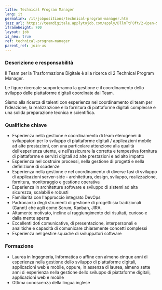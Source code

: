 ```yaml
---
title: Technical Program Manager
lang: it
permalink: /it/jobpositions/technical-program-manager.htm
jazz_url: https://teamdigitale.applytojob.com/apply/DllmTtP8ft/2-Open-Source-Project-Leader
iframeheight: 700
layout: job
is_new: true
ref: technical-program-manager
parent_ref: join-us
---
```


### Descrizione e responsabilità
Il Team per la Trasformazione Digitale  è alla ricerca di 2 Technical Program Manager.

Le figure ricercate supporteranno la gestione e il coordinamento dello sviluppo delle piattaforme digitali coordinate dal Team.

Siamo alla ricerca di talenti con esperienza nel coordinamento di team per l’ideazione, la realizzazione e la fornitura di piattaforme digitali complesse e una solida preparazione tecnica e scientifica.



### Qualifiche chiave
- Esperienza nella gestione e coordinamento di team eterogenei di sviluppatori per lo sviluppo di piattaforme digitali / applicazioni mobile ad alte prestazioni, con una particolare attenzione alla qualità dell’esperienza utente, e nell’assicurare la corretta e tempestiva fornitura di piattaforme e servizi digitali ad alte prestazioni e ad alto impatto
- Esperienza nel costruire processi, nella gestione di progetti e nella definizione di scadenze
- Esperienza nella gestione e nel coordinamento di diverse fasi di sviluppo di applicazioni server-side - architettura, design, sviluppo, realizzazione, fornitura, monitoraggio e gestione operativa
- Esperienza in architetture software e sviluppo di sistemi ad alta sicurezza, scalabili e robusti
- Familiarità con l'approccio integrato DevOps
- Padronanza degli strumenti di gestione di progetti sia tradizionali (Gannt) che agili come Scrum, Kanban, JIRA.
- Altamente motivato, incline al raggiungimento dei risultati, curioso e dalla mente aperta
- Eccellenti doti comunicative, di presentazione, interpersonali e analitiche e capacità di comunicare chiaramente concetti complessi
- Esperienza nel gestire squadre di sviluppatori software


### Formazione
- Laurea in Ingegneria, Informatica o affine con almeno cinque anni di esperienza nella gestione dello sviluppo di piattaforme digitali, applicazioni web e mobile, oppure, in assenza di laurea, almeno sette anni di esperienza nella gestione dello sviluppo di piattaforme digitali, applicazioni web e mobile
- Ottima conoscenza della lingua inglese
